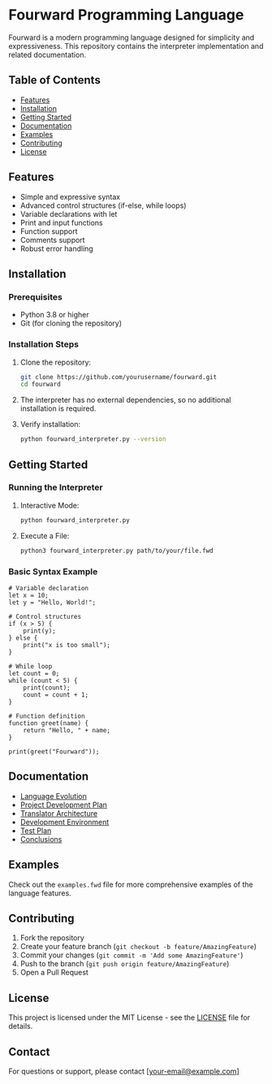 # Fourward Programming Language

Fourward is a modern programming language designed for simplicity and expressiveness. This repository contains the interpreter implementation and related documentation.

## Table of Contents
- [Features](#features)
- [Installation](#installation)
- [Getting Started](#getting-started)
- [Documentation](#documentation)
- [Examples](#examples)
- [Contributing](#contributing)
- [License](#license)

## Features
- Simple and expressive syntax
- Advanced control structures (if-else, while loops)
- Variable declarations with let
- Print and input functions
- Function support
- Comments support
- Robust error handling

## Installation

### Prerequisites
- Python 3.8 or higher
- Git (for cloning the repository)

### Installation Steps
1. Clone the repository:
   ```bash
   git clone https://github.com/yourusername/fourward.git
   cd fourward
   ```

2. The interpreter has no external dependencies, so no additional installation is required.

3. Verify installation:
   ```bash
   python fourward_interpreter.py --version
   ```

## Getting Started

### Running the Interpreter
1. Interactive Mode:
   ```bash
   python fourward_interpreter.py
   ```

2. Execute a File:
   ```bash
   python3 fourward_interpreter.py path/to/your/file.fwd
   ```

### Basic Syntax Example
```fourward
# Variable declaration
let x = 10;
let y = "Hello, World!";

# Control structures
if (x > 5) {
    print(y);
} else {
    print("x is too small");
}

# While loop
let count = 0;
while (count < 5) {
    print(count);
    count = count + 1;
}

# Function definition
function greet(name) {
    return "Hello, " + name;
}

print(greet("Fourward"));
```

## Documentation
- [Language Evolution](docs/language_evolution.md)
- [Project Development Plan](docs/project_development_plan.md)
- [Translator Architecture](docs/translator_architecture.md)
- [Development Environment](docs/development_environment.md)
- [Test Plan](docs/test_plan.md)
- [Conclusions](docs/conclusions.md)

## Examples
Check out the `examples.fwd` file for more comprehensive examples of the language features.

## Contributing
1. Fork the repository
2. Create your feature branch (`git checkout -b feature/AmazingFeature`)
3. Commit your changes (`git commit -m 'Add some AmazingFeature'`)
4. Push to the branch (`git push origin feature/AmazingFeature`)
5. Open a Pull Request

## License
This project is licensed under the MIT License - see the [LICENSE](LICENSE) file for details.

## Contact
For questions or support, please contact [your-email@example.com]
